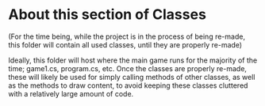 # About this section of Classes

(For the time being, while the project is in the process of being re-made, this folder will contain all used classes, until they are properly re-made)

Ideally, this folder will host where the main game runs for the majority of the time; game1.cs, program.cs, etc. Once the classes are properly re-made, these will likely be used for simply calling methods of other classes, as well as the methods to draw content, to avoid keeping these classes cluttered with a relatively large amount of code.
